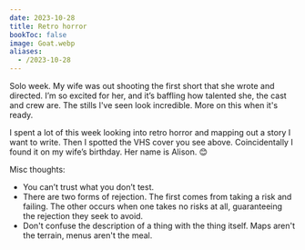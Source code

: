 ```yaml
---
date: 2023-10-28
title: Retro horror
bookToc: false
image: Goat.webp
aliases:
  - /2023-10-28
---
```

Solo week. My wife was out shooting the first short that she wrote and directed. I’m so excited for her, and it’s baffling how talented she, the cast and crew are. The stills I've seen look incredible. More on this when it's ready.

I spent a lot of this week looking into retro horror and mapping out a story I want to write. Then I spotted the VHS cover you see above. Coincidentally I found it on my wife’s birthday. Her name is Alison. 😊 

Misc thoughts:
- You can’t trust what you don’t test. 
- There are two forms of rejection. The first comes from taking a risk and failing. The other occurs when one takes no risks at all, guaranteeing the rejection they seek to avoid.
- Don't confuse the description of a thing with the thing itself. Maps aren't the terrain, menus aren't the meal. 